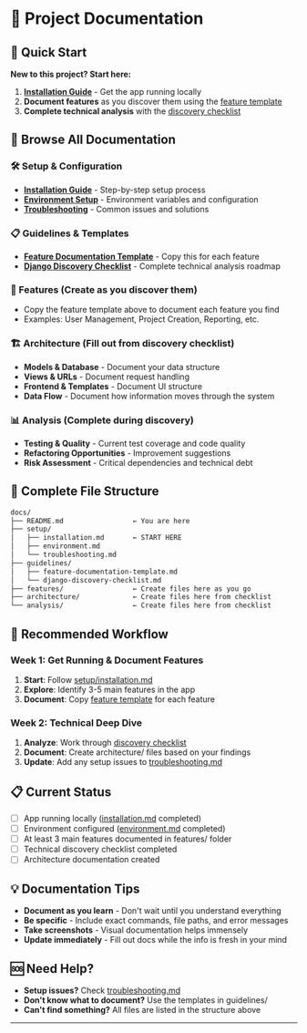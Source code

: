 # 📖 Project Documentation

## 🚀 Quick Start

**New to this project? Start here:**

1. **[Installation Guide](setup/installation.md)** - Get the app running locally
2. **Document features** as you discover them using the [feature template](guidelines/feature-documentation-template.md)
3. **Complete technical analysis** with the [discovery checklist](guidelines/django-discovery-checklist.md)

## 📂 Browse All Documentation

### 🛠️ Setup & Configuration

- **[Installation Guide](setup/installation.md)** - Step-by-step setup process
- **[Environment Setup](setup/environment.md)** - Environment variables and configuration
- **[Troubleshooting](setup/troubleshooting.md)** - Common issues and solutions

### 📋 Guidelines & Templates

- **[Feature Documentation Template](guidelines/feature-documentation-template.md)** - Copy this for each feature
- **[Django Discovery Checklist](guidelines/django-discovery-checklist.md)** - Complete technical analysis roadmap

### 🎯 Features (Create as you discover them)

- Copy the feature template above to document each feature you find
- Examples: User Management, Project Creation, Reporting, etc.

### 🏗️ Architecture (Fill out from discovery checklist)

- **Models & Database** - Document your data structure
- **Views & URLs** - Document request handling
- **Frontend & Templates** - Document UI structure
- **Data Flow** - Document how information moves through the system

### 📊 Analysis (Complete during discovery)

- **Testing & Quality** - Current test coverage and code quality
- **Refactoring Opportunities** - Improvement suggestions
- **Risk Assessment** - Critical dependencies and technical debt

## 📁 Complete File Structure

```bash
docs/
├── README.md                 ← You are here
├── setup/
│   ├── installation.md       ← START HERE
│   ├── environment.md
│   └── troubleshooting.md
├── guidelines/
│   ├── feature-documentation-template.md
│   └── django-discovery-checklist.md
├── features/                 ← Create files here as you go
├── architecture/             ← Create files here from checklist
└── analysis/                 ← Create files here from checklist
```

## 🔄 Recommended Workflow

### Week 1: Get Running & Document Features

1. **Start**: Follow [setup/installation.md](setup/installation.md)
2. **Explore**: Identify 3-5 main features in the app
3. **Document**: Copy [feature template](guidelines/feature-documentation-template.md) for each feature

### Week 2: Technical Deep Dive

1. **Analyze**: Work through [discovery checklist](guidelines/django-discovery-checklist.md)
2. **Document**: Create architecture/ files based on your findings
3. **Update**: Add any setup issues to [troubleshooting.md](setup/troubleshooting.md)

## 📋 Current Status

- [ ] App running locally ([installation.md](setup/installation.md) completed)
- [ ] Environment configured ([environment.md](setup/environment.md) completed)
- [ ] At least 3 main features documented in features/ folder
- [ ] Technical discovery checklist completed
- [ ] Architecture documentation created

## 💡 Documentation Tips

- **Document as you learn** - Don't wait until you understand everything
- **Be specific** - Include exact commands, file paths, and error messages
- **Take screenshots** - Visual documentation helps immensely
- **Update immediately** - Fill out docs while the info is fresh in your mind

## 🆘 Need Help?

- **Setup issues?** Check [troubleshooting.md](setup/troubleshooting.md)
- **Don't know what to document?** Use the templates in guidelines/
- **Can't find something?** All files are listed in the structure above

---
